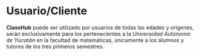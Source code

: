 # Usuario/Cliente

**ClassHub** puede ser utilizado por usuarios de todas las edades y orígenes, serán exclusivamente para los pertenecientes a la _Universidad Autónoma de Yucatán_ en la facultad de matemáticas, únicamente a los alumnos y tutores de los tres primeros semestres.

